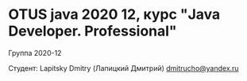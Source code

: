 # OTUS java 2020 12, курс "Java Developer. Professional"

Группа 2020-12

Студент: Lapitsky Dmitry (Лапицкий Дмитрий) dmitrucho@yandex.ru

